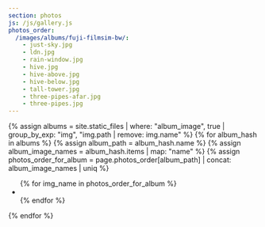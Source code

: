 ```yaml
---
section: photos
js: /js/gallery.js
photos_order:
  /images/albums/fuji-filmsim-bw/:
    - just-sky.jpg
    - ldn.jpg
    - rain-window.jpg
    - hive.jpg
    - hive-above.jpg
    - hive-below.jpg
    - tall-tower.jpg
    - three-pipes-afar.jpg
    - three-pipes.jpg
---
```



{% assign albums = site.static_files | where: "album_image", true | group_by_exp: "img", "img.path | remove: img.name" %}
{% for album_hash in albums %}
  {% assign album_path = album_hash.name %}
  {% assign album_image_names = album_hash.items | map: "name" %}
  {% assign photos_order_for_album = page.photos_order[album_path] | concat: album_image_names | uniq %}
  <ul class="list-reset photos-list side-by-side">
    {% for img_name in photos_order_for_album %}
      <li class="photos-list-item">
        <a class="photos-list-photo" href="{{ album_path }}{{ img_name }}" title="{{img_name}}" aria-label="View large: {{img_name}}">
          <img src="{{ album_path }}{{ img_name }}" alt=""
            srcset="{{ album_path }}/1920/{{ img_name }} 1920w,
                    {{ album_path }}/1600/{{ img_name }} 1600w,
                    {{ album_path }}/1280/{{ img_name }} 1280w,
                    {{ album_path }}/960/{{ img_name }} 960w,
                    {{ album_path }}/640/{{ img_name }} 640w,
                    {{ album_path }}/320/{{ img_name }} 320w"
            sizes="(min-width: 800px) 640px,
                   calc(100vw - 7em)" />
        </a>
      </li>
    {% endfor %}
  </ul>
{% endfor %}
